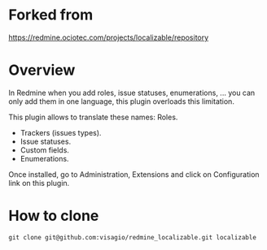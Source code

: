 # Forked from

https://redmine.ociotec.com/projects/localizable/repository

# Overview

In Redmine when you add roles, issue statuses, enumerations, ... you can only add them in one language, this plugin overloads this limitation.

This plugin allows to translate these names:
Roles.
* Trackers (issues types).
* Issue statuses.
* Custom fields.
* Enumerations.

Once installed, go to Administration, Extensions and click on Configuration link on this plugin.

# How to clone

```
git clone git@github.com:visagio/redmine_localizable.git localizable
```
